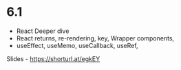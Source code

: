 # 6.1
- React Deeper dive
- React returns, re-rendering, key, Wrapper      components,
- useEffect, useMemo, useCallback, useRef,

Slides - https://shorturl.at/egkEY